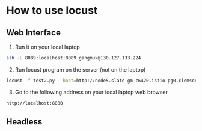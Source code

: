 # How to use locust

## Web Interface
1. Run it on your local laptop
```bash
ssh -L 8089:localhost:8089 gangmuk@130.127.133.224
```

2. Run locust program on the server (not on the laptop)
```bash
locust -f test2.py --host=http://node5.slate-gm-c6420.istio-pg0.clemson.cloudlab.us:32457 --processes 16
```

3. Go to the following address on your local laptop web browser
```bash
http://localhost:8080
```


## Headless

